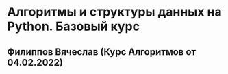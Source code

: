 # Алгоритмы и структуры данных на Python. Базовый курс

## Филиппов Вячеслав (Курс Алгоритмов от 04.02.2022)
